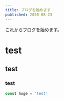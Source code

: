 ```yaml
---
title: ブログを始めます
published: 2020-08-23
---
```


これからブログを始めます。
# test
## test
### test
```js
const hoge = 'test'
```
